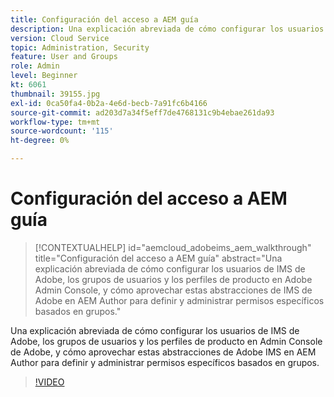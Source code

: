 ```yaml
---
title: Configuración del acceso a AEM guía
description: Una explicación abreviada de cómo configurar los usuarios de IMS de Adobe, los grupos de usuarios y los perfiles de producto en Admin Console de Adobe, y cómo aprovechar estas abstracciones de Adobe IMS en AEM Author para definir y administrar permisos específicos basados en grupos.
version: Cloud Service
topic: Administration, Security
feature: User and Groups
role: Admin
level: Beginner
kt: 6061
thumbnail: 39155.jpg
exl-id: 0ca50fa4-0b2a-4e6d-becb-7a91fc6b4166
source-git-commit: ad203d7a34f5eff7de4768131c9b4ebae261da93
workflow-type: tm+mt
source-wordcount: '115'
ht-degree: 0%

---
```


# Configuración del acceso a AEM guía

>[!CONTEXTUALHELP]
>id="aemcloud_adobeims_aem_walkthrough"
>title="Configuración del acceso a AEM guía"
>abstract="Una explicación abreviada de cómo configurar los usuarios de IMS de Adobe, los grupos de usuarios y los perfiles de producto en Adobe Admin Console, y cómo aprovechar estas abstracciones de IMS de Adobe en AEM Author para definir y administrar permisos específicos basados en grupos."

Una explicación abreviada de cómo configurar los usuarios de IMS de Adobe, los grupos de usuarios y los perfiles de producto en Admin Console de Adobe, y cómo aprovechar estas abstracciones de Adobe IMS en AEM Author para definir y administrar permisos específicos basados en grupos.

>[!VIDEO](https://video.tv.adobe.com/v/39155/?quality=12&learn=on)
